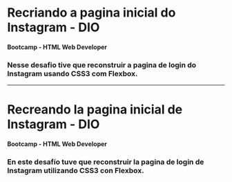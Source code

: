# Recriando a pagina inicial do Instagram - DIO

#### Bootcamp - HTML Web Developer

### Nesse desafio tive que reconstruir a pagina de login do Instagram usando CSS3 com Flexbox.



 

-------------------------------------------------------------------------------------------------------------



# Recreando la pagina inicial de Instagram - DIO

#### Bootcamp - HTML Web Developer

### En este desafío tuve que reconstruir la pagina de login de Instagram utilizando CSS3 con Flexbox.

